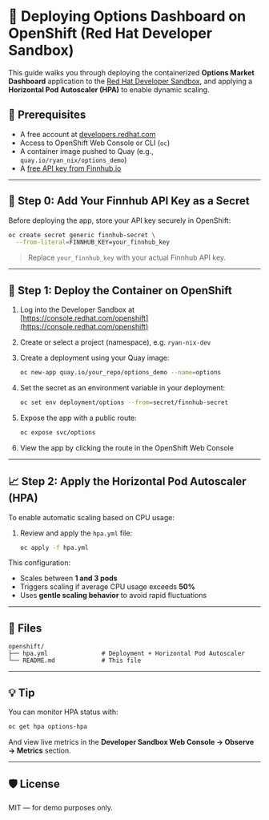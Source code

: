 # 🚀 Deploying Options Dashboard on OpenShift (Red Hat Developer Sandbox)

This guide walks you through deploying the containerized **Options Market Dashboard** application to the [Red Hat Developer Sandbox](https://developers.redhat.com/developer-sandbox), and applying a **Horizontal Pod Autoscaler (HPA)** to enable dynamic scaling.

## 🧰 Prerequisites

- A free account at [developers.redhat.com](https://developers.redhat.com/developer-sandbox)
- Access to OpenShift Web Console or CLI (`oc`)
- A container image pushed to Quay (e.g., `quay.io/ryan_nix/options_demo`)
- A [free API key from Finnhub.io](https://finnhub.io/register)

---

## 🔐 Step 0: Add Your Finnhub API Key as a Secret

Before deploying the app, store your API key securely in OpenShift:

```bash
oc create secret generic finnhub-secret \
  --from-literal=FINNHUB_KEY=your_finnhub_key
```

> Replace `your_finnhub_key` with your actual Finnhub API key.

---

## 🔄 Step 1: Deploy the Container on OpenShift

1. Log into the Developer Sandbox at [https://console.redhat.com/openshift](https://console.redhat.com/openshift)
2. Create or select a project (namespace), e.g. `ryan-nix-dev`
3. Create a deployment using your Quay image:

   ```bash
   oc new-app quay.io/your_repo/options_demo --name=options
   ```

4. Set the secret as an environment variable in your deployment:

   ```bash
   oc set env deployment/options --from=secret/finnhub-secret
   ```

5. Expose the app with a public route:

   ```bash
   oc expose svc/options
   ```

6. View the app by clicking the route in the OpenShift Web Console

---

## 📈 Step 2: Apply the Horizontal Pod Autoscaler (HPA)

To enable automatic scaling based on CPU usage:

1. Review and apply the `hpa.yml` file:

   ```bash
   oc apply -f hpa.yml
   ```

This configuration:
- Scales between **1 and 3 pods**
- Triggers scaling if average CPU usage exceeds **50%**
- Uses **gentle scaling behavior** to avoid rapid fluctuations

---

## 📁 Files

```
openshift/
├── hpa.yml               # Deployment + Horizontal Pod Autoscaler
└── README.md             # This file
```

---

## 💡 Tip

You can monitor HPA status with:
```bash
oc get hpa options-hpa
```

And view live metrics in the **Developer Sandbox Web Console → Observe → Metrics** section.

---

## 🛡️ License

MIT — for demo purposes only.
